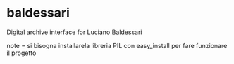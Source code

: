 baldessari
==========

Digital archive interface for Luciano Baldessari

note = si bisogna installarela libreria PIL con easy_install per fare funzionare il progetto